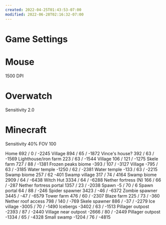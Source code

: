 ```yaml
---
created: 2022-04-25T01:43:53-07:00
modified: 2022-06-28T02:16:32-07:00
---
```


# Game Settings

# Mouse
1500 DPI

# Overwatch
Sensitivity 2.0

# Minecraft
Sensitivity 40%
FOV 100

Home 692 / 0 / -2245
Village 894 / 65 / -1872
Vince's house? 392 / 63 / -1569
Lighthouse/iron farm 223 / 63 / -1544
Village 106 / 121 / -1275
Skele farm 727 / 88 / -1381
Frozen peaks biome -393 / 107 / -3127
Village -795 / 63 / -3185
Water temple -1250 / 62 / -2381
Water temple -133 / 63 / -2215
Swamp biome 257 / 62 -401
Swamp village 317 / 74 / 4164
Swamp biome 2909 / 64 / -6438
Witch Hut 3334 / 64 / -6288
Nether fortress (N) 166 / 66 / -287
Nether fortress portal 1357 / 23 / -2038
Spawn -5 / 70 /  6
Spawn portal 64 / 88 / -246
Spider spawner 3423 / -46 / -6372
Zombie spawner 3445 / -47 / -6579
Tower farm 476 / 60 / -2307
Blaze farm 225 / 73 / -360
Nether roof access 798 / 140 / -769
Skele spawner 886 / -37 / -2279
Ice village -3005 / 70 / -1490
Icebergs -3402 / 63 / -1513
Pillager outpost -2393 / 87 / -2440
Village near outpost -2666 / 80 / -2449
Pillager outpost -1334 / 65 /  -4328
Small swamp -1204 / 76 / -4815
